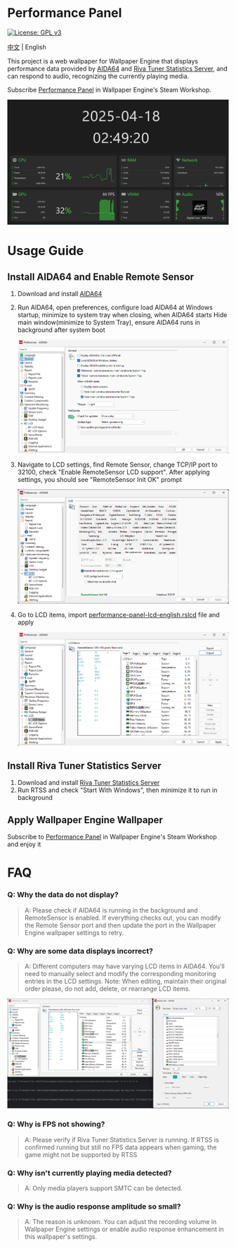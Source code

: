 # Performance Panel

[![License: GPL v3](https://img.shields.io/badge/License-GPLv3-blue.svg)](https://www.gnu.org/licenses/gpl-3.0)

[中文](./README.md) | English

This project is a web wallpaper for Wallpaper Engine that displays performance data provided by [AIDA64](https://www.aida64.com/downloads) and [Riva Tuner Statistics Server](https://www.guru3d.com/download/rtss-rivatuner-statistics-server-download/), and can respond to audio, recognizing the currently playing media.

Subscribe [Performance Panel](https://steamcommunity.com/sharedfiles/filedetails/?id=3465632551) in Wallpaper Engine's Steam Workshop.

<img src="./assets/screenshot-eng.gif" alt="screenshot">

# Usage Guide

## Install AIDA64 and Enable Remote Sensor

1. Download and install [AIDA64](https://www.aida64.com/downloads)

2. Run AIDA64, open preferences, configure load AIDA64 at Windows startup, minimize to system tray when closing, when AIDA64 starts Hide main window(minimize to System Tray), ensure AIDA64 runs in background after system boot
   
   <img src="./assets/aida64-eng-1.png" alt="">
   
3. Navigate to LCD settings, find Remote Sensor, change TCP/IP port to 32100, check "Enable RemoteSensor LCD support". After applying settings, you should see "RemoteSensor Init OK" prompt

   <img src="./assets/aida64-eng-2.png" alt="">


4. Go to LCD items, import [performance-panel-lcd-english.rslcd](./public/performance-panel-lcd-english.rslcd) file and apply
   
   <img src="./assets/aida64-eng-3.png" alt="">

## Install Riva Tuner Statistics Server

1. Download and install [Riva Tuner Statistics Server](https://www.guru3d.com/download/rtss-rivatuner-statistics-server-download/)
2. Run RTSS and check "Start With Windows", then minimize it to run in background

## Apply Wallpaper Engine Wallpaper

Subscribe to [Performance Panel](https://steamcommunity.com/sharedfiles/filedetails/?id=3464821056) in Wallpaper Engine's Steam Workshop and enjoy it

# FAQ

### Q: Why the data do not display?

> A: Please check if AIDA64 is running in the background and RemoteSensor is enabled. If everything checks out, you can modify the Remote Sensor port and then update the port in the Wallpaper Engine wallpaper settings to retry.

### Q: Why are some data displays incorrect?

> A: Different computers may have varying LCD items in AIDA64. You'll need to manually select and modify the corresponding monitoring entries in the LCD settings. 
> Note: When editing, maintain their original order please, do not add, delete, or rearrange LCD items.

<img src="./assets/aida64-eng-4.png" />

### Q: Why is FPS not showing?

> A: Please verify if Riva Tuner Statistics Server is running. If RTSS is confirmed running but still no FPS data appears when gaming, the game might not be supported by RTSS

### Q: Why isn't currently playing media detected?

> A: Only media players support SMTC can be detected.

### Q: Why is the audio response amplitude so small?

> A: The reason is unknown. You can adjust the recording volume in Wallpaper Engine settings or enable audio response enhancement in this wallpaper's settings.
